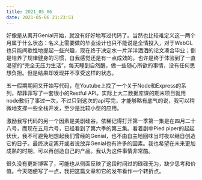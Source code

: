 ```yaml
---
title: 2021_05_06
date: 2021-05-06 21:23:51
---
```


好像是从离开Genial开始，就没有好好地写过代码了。当然也比较难定义这一两个月属于什么状态：名义上需要做的毕业设计也只不能说是全情投入，对于WebGL也只能间歇性地提起一些兴趣，现在终于决定水一片洋洋洒洒的论文凑合毕业；倒是培养了规律健身的习惯，自我感觉还是有一点成效的。也许是终于体验到了一直渴望的“完全无压力生活”，每天睡到自然醒，做一些随心所欲的事情，没有任何思想负担。但是结果却发现并不享受这样的状态。



五一假期期间又开始写代码，在Youtube上找了一个关于Node和Express的系列，帮菲菲写了一套很小的Restful API。实际上大二数据库课的期末项目就用node敷衍了事过一次，不过只到这次的api写完，才能够略有底气的说，我可以稍微地支撑一些全栈开发，至少是比较小型的应用。



激励我写代码的另一个因素是美剧硅谷。依稀记得打开第一季第一集是在四月二十八号，而现在五月六号，已经看到了第六季的第三集。看着剧中Pied piper的起起伏伏，我不可避免地想起我们曾经的Genial，也不由自主地回味当时夜以继日创造它的日子。最终决定离开或者说放弃Genial也有许多的因素。我也希望在未来更加成熟的时期，可以再创造自己的产品。我认为这件事情非常酷。



很久没有更新博客了，可能也从侧面反映了这段时间过的碌碌无为，缺少思考和价值。今天随便写了一点，我把这篇文章和它的发布看作一个转折点。